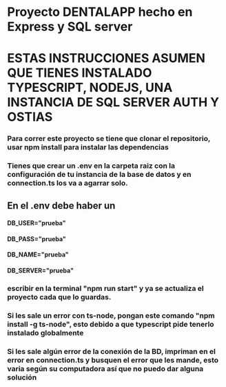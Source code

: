 # Proyecto DENTALAPP hecho en Express y SQL server
# ESTAS INSTRUCCIONES ASUMEN QUE TIENES INSTALADO TYPESCRIPT, NODEJS, UNA INSTANCIA DE SQL SERVER AUTH Y OSTIAS
### Para correr este proyecto se tiene que clonar el repositorio, usar npm install para instalar las dependencias
### Tienes que crear un .env en la carpeta raiz  con la configuración de tu instancia de la base de datos y en connection.ts los va a agarrar solo.
## En el .env debe haber un 
#### DB_USER="prueba"
#### DB_PASS="prueba"
#### DB_NAME="prueba"
#### DB_SERVER="prueba"
### escribir en la terminal "npm run start" y ya se actualiza el proyecto cada que lo guardas.

### Si les sale un error con ts-node, pongan este comando "npm install -g ts-node", esto debido a que typescript pide tenerlo instalado globalmente
### Si les sale algún error de la conexión de la BD, impriman en el error en connection.ts y busquen el error que les mande, esto varia según su computadora así que no puedo dar alguna solución 
